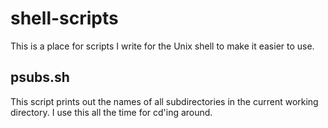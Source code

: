 # shell-scripts
This is a place for scripts I write for the Unix shell to make it easier to use.

## psubs.sh
This script prints out the names of all subdirectories in the current working directory. I use this all the time for cd'ing around. 

